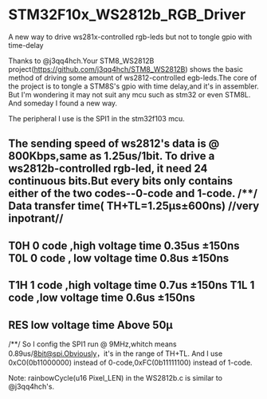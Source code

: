 # STM32F10x_WS2812b_RGB_Driver
A new way to drive ws281x-controlled rgb-leds but not to tongle gpio with time-delay

Thanks to @j3qq4hch.Your STM8_WS2812B project(https://github.com/j3qq4hch/STM8_WS2812B) shows the basic method of driving some amount of ws2812-controlled egb-leds.The core of the project is to tongle a STM8S's gpio with time delay,and it's in assembler.
But I'm wondering it may not suit any mcu such as stm32 or even STM8L.
And someday I found a new way.

The peripheral I use is the SPI1 in the stm32f103 mcu.

The sending speed of ws2812's data is @ 800Kbps,same as 1.25us/1bit.
To drive a ws2812b-controlled rgb-led, it need 24 continuous bits.But every bits only contains either of the two codes--0-code and 1-code.
/**/
Data transfer time( TH+TL=1.25μs±600ns)  //very inpotrant//
------------------------------------------------------------
T0H       0 code ,high voltage time       0.35us      ±150ns
T0L       0 code , low voltage time       0.8us       ±150ns
------------------------------------------------------------
T1H       1 code ,high voltage time       0.7us       ±150ns
T1L       1 code ,low voltage time        0.6us       ±150ns
------------------------------------------------------------
RES       low voltage time                Above 50μ
------------------------------------------------------------
/**/
So I config the SPI1 run @ 9MHz,whitch means 0.89us/8bit@spi.Obviously，it's in the range of TH+TL.
And I use 0xC0(0b11000000) instead of 0-code,0xFC(0b11111100) instead of 1-code.

Note: rainbowCycle(u16 Pixel_LEN) in the WS2812b.c is similar to @j3qq4hch's.
